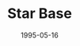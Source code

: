 ---
mission_id: starbase
slug: "star-base"
editorsChoice:
title: "Star Base"
authors: 
    - "Sean Baker"
date: 1995-05-16
filename: "starbase.zip"
description: "You have just delivered the Death Star plans to the Rebel Alliance. While you are having dinner in a neutral system, the Empire attacks. You have been captured trying to escape from the system and left at a run down, under-manned Imperial prison. Your objective is to escape before they realize who they have captured."
cover: "starbase.png"
levelReplaced:	TALAY
difficulty: no
bm:	no
fme: no
wax: no
three_do: no
voc: no
gmd: no
vue: no
lfd: no
base: "New level from scratch" 
editors: "DFUSE 0.9"

---